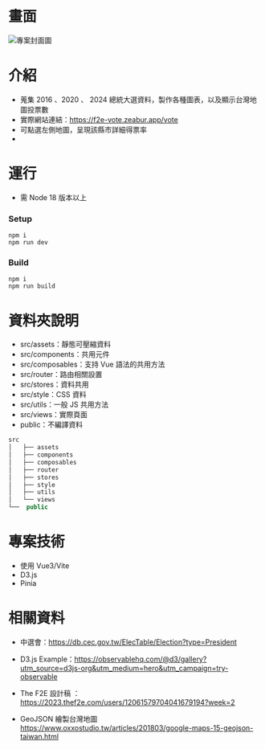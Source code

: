 # 畫面
![專案封面圖](https://i.meee.com.tw/hhyp8EK.png)

# 介紹
- 蒐集 2016 、2020 、 2024 總統大選資料，製作各種圖表，以及顯示台灣地圖投票數
- 實際網站連結：https://f2e-vote.zeabur.app/vote
- 可點選左側地圖，呈現該縣市詳細得票率
- 

# 運行
- 需 Node 18 版本以上

### **Setup**
```
npm i
npm run dev
```

### **Build**

```
npm i
npm run build
```

# 資料夾說明
- src/assets：靜態可壓縮資料
- src/components：共用元件
- src/composables：支持 Vue 語法的共用方法
- src/router：路由相關設置
- src/stores：資料共用
- src/style：CSS 資料
- src/utils：一般 JS 共用方法
- src/views：實際頁面
- public：不編譯資料

```jsx
src
│   ├── assets
│   ├── components
│   ├── composables
│   ├── router
│   ├── stores
│   ├── style
│   ├── utils
│   └── views
└──  public
```

# 專案技術

- 使用 Vue3/Vite
- D3.js
- Pinia

# 相關資料

- 中選會：https://db.cec.gov.tw/ElecTable/Election?type=President

- D3.js Example：https://observablehq.com/@d3/gallery?utm_source=d3js-org&utm_medium=hero&utm_campaign=try-observable

- The F2E 設計稿 ： https://2023.thef2e.com/users/12061579704041679194?week=2

- GeoJSON 繪製台灣地圖 https://www.oxxostudio.tw/articles/201803/google-maps-15-geojson-taiwan.html